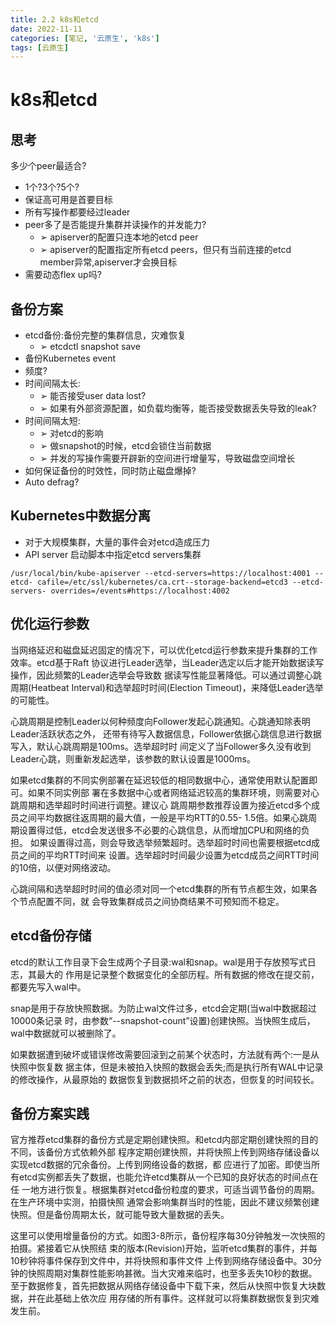 ```yaml
---
title: 2.2 k8s和etcd
date: 2022-11-11
categories: [笔记, '云原生', 'k8s']
tags: [云原生]
---
```



# k8s和etcd

## 思考

多少个peer最适合?
 * 1个?3个?5个?
 * 保证高可用是首要目标
 * 所有写操作都要经过leader
 * peer多了是否能提升集群并读操作的并发能力?
   * ➢ apiserver的配置只连本地的etcd peer
   * ➢ apiserver的配置指定所有etcd peers，但只有当前连接的etcd member异常,apiserver才会换目标
 * 需要动态flex up吗?

## 备份方案
 * etcd备份:备份完整的集群信息，灾难恢复
   * ➢ etcdctl snapshot save
 * 备份Kubernetes event
 * 频度?
 * 时间间隔太长:
   *  ➢ 能否接受user data lost?
   * ➢ 如果有外部资源配置，如负载均衡等，能否接受数据丢失导致的leak?
 * 时间间隔太短:
   * ➢ 对etcd的影响
   * ➢ 做snapshot的时候，etcd会锁住当前数据
   * ➢ 并发的写操作需要开辟新的空间进行增量写，导致磁盘空间增长
 * 如何保证备份的时效性，同时防止磁盘爆掉?
 * Auto defrag?

## Kubernetes中数据分离
* 对于大规模集群，大量的事件会对etcd造成压力
* API server 启动脚本中指定etcd servers集群

```
/usr/local/bin/kube-apiserver --etcd-servers=https://localhost:4001 --etcd- cafile=/etc/ssl/kubernetes/ca.crt--storage-backend=etcd3 --etcd-servers- overrides=/events#https://localhost:4002
```

## 优化运行参数
当网络延迟和磁盘延迟固定的情况下，可以优化etcd运行参数来提升集群的工作效率。etcd基于Raft 协议进行Leader选举，当Leader选定以后才能开始数据读写操作，因此频繁的Leader选举会导致数 据读写性能显著降低。可以通过调整心跳周期(Heatbeat Interval)和选举超时时间(Election Timeout)，来降低Leader选举的可能性。

心跳周期是控制Leader以何种频度向Follower发起心跳通知。心跳通知除表明Leader活跃状态之外， 还带有待写入数据信息，Follower依据心跳信息进行数据写入，默认心跳周期是100ms。选举超时时 间定义了当Follower多久没有收到Leader心跳，则重新发起选举，该参数的默认设置是1000ms。

如果etcd集群的不同实例部署在延迟较低的相同数据中心，通常使用默认配置即可。如果不同实例部 署在多数据中心或者网络延迟较高的集群环境，则需要对心跳周期和选举超时时间进行调整。建议心 跳周期参数推荐设置为接近etcd多个成员之间平均数据往返周期的最大值，一般是平均RTT的0.55- 1.5倍。如果心跳周期设置得过低，etcd会发送很多不必要的心跳信息，从而增加CPU和网络的负担。 如果设置得过高，则会导致选举频繁超时。选举超时时间也需要根据etcd成员之间的平均RTT时间来 设置。选举超时时间最少设置为etcd成员之间RTT时间的10倍，以便对网络波动。

心跳间隔和选举超时时间的值必须对同一个etcd集群的所有节点都生效，如果各个节点配置不同，就 会导致集群成员之间协商结果不可预知而不稳定。

## etcd备份存储
etcd的默认工作目录下会生成两个子目录:wal和snap。wal是用于存放预写式日志，其最大的 作用是记录整个数据变化的全部历程。所有数据的修改在提交前，都要先写入wal中。

snap是用于存放快照数据。为防止wal文件过多，etcd会定期(当wal中数据超过10000条记录 时，由参数“--snapshot-count”设置)创建快照。当快照生成后，wal中数据就可以被删除了。

如果数据遭到破坏或错误修改需要回滚到之前某个状态时，方法就有两个:一是从快照中恢复数 据主体，但是未被拍入快照的数据会丢失;而是执行所有WAL中记录的修改操作，从最原始的 数据恢复到数据损坏之前的状态，但恢复的时间较长。

## 备份方案实践

官方推荐etcd集群的备份方式是定期创建快照。和etcd内部定期创建快照的目的不同，该备份方式依赖外部 程序定期创建快照，并将快照上传到网络存储设备以实现etcd数据的冗余备份。上传到网络设备的数据，都 应进行了加密。即使当所有etcd实例都丢失了数据，也能允许etcd集群从一个已知的良好状态的时间点在任 一地方进行恢复。根据集群对etcd备份粒度的要求，可适当调节备份的周期。在生产环境中实测，拍摄快照 通常会影响集群当时的性能，因此不建议频繁创建快照。但是备份周期太长，就可能导致大量数据的丢失。

这里可以使用增量备份的方式。如图3-8所示，备份程序每30分钟触发一次快照的拍摄。紧接着它从快照结 束的版本(Revision)开始，监听etcd集群的事件，并每10秒钟将事件保存到文件中，并将快照和事件文件 上传到网络存储设备中。30分钟的快照周期对集群性能影响甚微。当大灾难来临时，也至多丢失10秒的数据。 至于数据修复，首先把数据从网络存储设备中下载下来，然后从快照中恢复大块数据，并在此基础上依次应 用存储的所有事件。这样就可以将集群数据恢复到灾难发生前。
 

